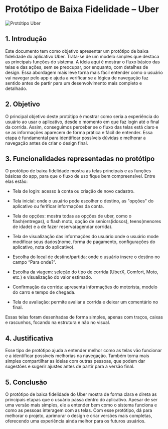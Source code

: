 # Protótipo de Baixa Fidelidade – Uber 

![Protótipo Uber](imagens/prot.baixa.png)

## 1. Introdução 

Este documento tem como objetivo apresentar um protótipo de baixa fidelidade do aplicativo Uber. Trata-se de um modelo simples que destaca as principais funções do sistema. A ideia aqui é mostrar o fluxo básico das telas e das ações, sem se preocupar, por enquanto, com detalhes de design. Essa abordagem mais leve torna mais fácil entender como o usuário vai navegar pelo app e ajuda a verificar se a lógica de navegação faz sentido antes de partir para um desenvolvimento mais completo e detalhado. 

## 2. Objetivo 

O principal objetivo deste protótipo é mostrar como seria a experiência do usuário ao usar o aplicativo, desde o momento em que faz login até o final da corrida. Assim, conseguimos perceber se o fluxo das telas está claro e se as informações aparecem de forma prática e fácil de entender. Essa etapa é fundamental para identificar possíveis dúvidas e melhorar a navegação antes de criar o design final. 

## 3. Funcionalidades representadas no protótipo 

O protótipo de baixa fidelidade mostra as telas principais e as funções básicas do app, para que o fluxo de uso fique bem compreensível. Entre elas estão: 

* Tela de login: acesso à conta ou criação de novo cadastro. 

* Tela inicial: onde o usuário pode escolher o destino, as "opções" do aplicativo ou ferificar informações da conta. 

* Tela de opções: mostra todas as opções de uber, como o flash(entregas), o flash moto, opção de seniors(idosos), teens(menores de idade) e a de fazer reserva(agendar corrida).

* Tela de visualização das informações do usuário:onde o usuário mode modificar seus dados(nome, forma de pagamento, configurações do aplicativo, nota do aplicativo).

* Escolha do local de destino/partida: onde o usuário insere o destino no campo “Para onde?”.


* Escolha da viagem: seleção do tipo de corrida (UberX, Comfort, Moto, etc.) e visualização do valor estimado. 

* Confirmação da corrida: apresenta informações do motorista, modelo do carro e tempo de chegada.  

* Tela de avaliação: permite avaliar a corrida e deixar um comentário no final. 

Essas telas foram desenhadas de forma simples, apenas com traços, caixas e rascunhos, focando na estrutura e não no visual. 

## 4. Justificativa 

Esse tipo de protótipo ajuda a entender melhor como as telas vão funcionar e a identificar possíveis melhorias na navegação. Também torna mais simples compartilhar as ideias com outras pessoas, que podem dar sugestões e sugerir ajustes antes de partir para a versão final. 

## 5. Conclusão 

O protótipo de baixa fidelidade do Uber mostra de forma clara e direta as principais etapas que o usuário passa dentro do aplicativo. Apesar de ser uma versão mais simples, ele a entender bem como o sistema funciona e como as pessoas interagem com as telas. Com esse protótipo, dá para melhorar o projeto, aprimorar o design e criar versões mais completas, oferecendo uma experiência ainda melhor para os futuros usuários. 


